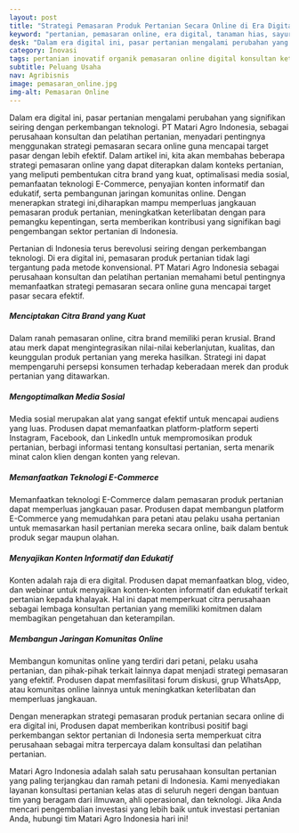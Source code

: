 ```yaml
---
layout: post
title: "Strategi Pemasaran Produk Pertanian Secara Online di Era Digital"
keyword: "pertanian, pemasaran online, era digital, tanaman hias, sayur organik, bibit tanaman, PT Matari Agro Indonesia"
desk: "Dalam era digital ini, pasar pertanian mengalami perubahan yang signifikan seiring dengan perkembangan teknologi"
category: Inovasi
tags: pertanian inovatif organik pemasaran online digital konsultan ketahanan pangan
subtitle: Peluang Usaha
nav: Agribisnis
image: pemasaran_online.jpg
img-alt: Pemasaran Online
---
```


Dalam era digital ini, pasar pertanian mengalami perubahan yang signifikan seiring dengan perkembangan teknologi. PT Matari Agro Indonesia, sebagai perusahaan konsultan dan pelatihan pertanian, menyadari pentingnya menggunakan strategi pemasaran secara online guna mencapai target pasar dengan lebih efektif. Dalam artikel ini, kita akan membahas beberapa strategi pemasaran online yang dapat diterapkan dalam konteks pertanian, yang meliputi pembentukan citra brand yang kuat, optimalisasi media sosial, pemanfaatan teknologi E-Commerce, penyajian konten informatif dan edukatif, serta pembangunan jaringan komunitas online. Dengan menerapkan strategi ini,diharapkan mampu memperluas jangkauan pemasaran produk pertanian, meningkatkan keterlibatan dengan para pemangku kepentingan, serta memberikan kontribusi yang signifikan bagi pengembangan sektor pertanian di Indonesia.

Pertanian di Indonesia terus berevolusi seiring dengan perkembangan teknologi. Di era digital ini, pemasaran produk pertanian tidak lagi tergantung pada metode konvensional. PT Matari Agro Indonesia sebagai perusahaan konsultan dan pelatihan pertanian memahami betul pentingnya memanfaatkan strategi pemasaran secara online guna mencapai target pasar secara efektif.

##### Menciptakan Citra Brand yang Kuat

Dalam ranah pemasaran online, citra brand memiliki peran krusial. Brand atau merk dapat mengintegrasikan nilai-nilai keberlanjutan, kualitas, dan keunggulan produk pertanian yang mereka hasilkan. Strategi ini dapat mempengaruhi persepsi konsumen terhadap keberadaan merek dan produk pertanian yang ditawarkan.

##### Mengoptimalkan Media Sosial

Media sosial merupakan alat yang sangat efektif untuk mencapai audiens yang luas. Produsen dapat memanfaatkan platform-platform seperti Instagram, Facebook, dan LinkedIn untuk mempromosikan produk pertanian, berbagi informasi tentang konsultasi pertanian, serta menarik minat calon klien dengan konten yang relevan.

##### Memanfaatkan Teknologi E-Commerce

Memanfaatkan teknologi E-Commerce dalam pemasaran produk pertanian dapat memperluas jangkauan pasar. Produsen dapat membangun platform E-Commerce yang memudahkan para petani atau pelaku usaha pertanian untuk memasarkan hasil pertanian mereka secara online, baik dalam bentuk produk segar maupun olahan.

##### Menyajikan Konten Informatif dan Edukatif

Konten adalah raja di era digital. Produsen dapat memanfaatkan blog, video, dan webinar untuk menyajikan konten-konten informatif dan edukatif terkait pertanian kepada khalayak. Hal ini dapat memperkuat citra perusahaan sebagai lembaga konsultan pertanian yang memiliki komitmen dalam membagikan pengetahuan dan keterampilan.

##### Membangun Jaringan Komunitas Online

Membangun komunitas online yang terdiri dari petani, pelaku usaha pertanian, dan pihak-pihak terkait lainnya dapat menjadi strategi pemasaran yang efektif. Produsen dapat memfasilitasi forum diskusi, grup WhatsApp, atau komunitas online lainnya untuk meningkatkan keterlibatan dan memperluas jangkauan.

Dengan menerapkan strategi pemasaran produk pertanian secara online di era digital ini, Produsen dapat memberikan kontribusi positif bagi perkembangan sektor pertanian di Indonesia serta memperkuat citra perusahaan sebagai mitra terpercaya dalam konsultasi dan pelatihan pertanian.


Matari Agro Indonesia adalah salah satu perusahaan konsultan pertanian yang paling terjangkau dan ramah petani di Indonesia. Kami menyediakan layanan konsultasi pertanian kelas atas di seluruh negeri dengan bantuan tim yang beragam dari ilmuwan, ahli operasional, dan teknologi. Jika Anda mencari pengembalian investasi yang lebih baik untuk investasi pertanian Anda, hubungi tim Matari Agro Indonesia hari ini!

